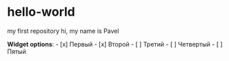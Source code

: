 # hello-world
my first repository
hi, my name is Pavel

**Widget options**: - [x] Первый  - [x] Второй  - [ ] Третий  - [ ] Четвертый  - [ ] Пятый

